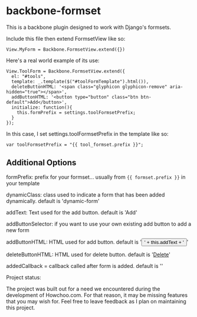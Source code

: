 # backbone-formset
This is a backbone plugin designed to work with Django's formsets.

Include this file then extend FormsetView like so:

```
View.MyForm = Backbone.FormsetView.extend({})
```

Here's a real world example of its use:

```
View.ToolForm = Backbone.FormsetView.extend({
  el: "#tools",
  template: _.template($("#toolFormTemplate").html()),
  deleteButtonHTML: '<span class="glyphicon glyphicon-remove" aria-hidden="true"></span>',
  addButtonHTML: '<button type="button" class="btn btn-default">Add</button>',
  initialize: function(){
    this.formPrefix = settings.toolFormsetPrefix;
  }
});
```

In this case, I set settings.toolFormsetPrefix in the template like so:

```
var toolFormsetPrefix = "{{ tool_formset.prefix }}";
```

## Additional Options

formPrefix: prefix for your formset... usually from `{{ formset.prefix }}` in your template

dynamicClass: class used to indicate a form that has been added dynamically. default is 'dynamic-form'

addText: Text used for the add button. default is 'Add'

addButtonSelector: if you want to use your own existing add button to add a new form

addButtonHTML: HTML used for add button. default is '<button type="button">' + this.addText + '</button>'

deleteButtonHTML: HTML used for delete button. default is '<a href="#">Delete</a>'

addedCallback = callback called after form is added. default is ''


Project status:

The project was built out for a need we encountered during the development of Howchoo.com. For that reason, it may be missing features that you may wish for. Feel free to leave feedback as I plan on maintaining this project.
